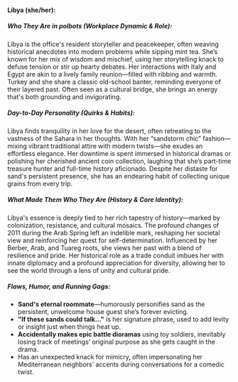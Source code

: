 #### Libya (she/her):  

##### Who They Are in *polbots* (Workplace Dynamic & Role):  
Libya is the office's resident storyteller and peacekeeper, often weaving historical anecdotes into modern problems while sipping mint tea. She’s known for her mix of wisdom and mischief, using her storytelling knack to defuse tension or stir up hearty debates. Her interactions with Italy and Egypt are akin to a lively family reunion—filled with ribbing and warmth. Turkey and she share a classic old-school banter, reminding everyone of their layered past. Often seen as a cultural bridge, she brings an energy that's both grounding and invigorating.

##### Day-to-Day Personality (Quirks & Habits):  
Libya finds tranquility in her love for the desert, often retreating to the vastness of the Sahara in her thoughts. With her “sandstorm chic” fashion—mixing vibrant traditional attire with modern twists—she exudes an effortless elegance. Her downtime is spent immersed in historical dramas or polishing her cherished ancient coin collection, laughing that she’s part-time treasure hunter and full-time history aficionado. Despite her distaste for sand's persistent presence, she has an endearing habit of collecting unique grains from every trip.

##### What Made Them Who They Are (History & Core Identity):  
Libya's essence is deeply tied to her rich tapestry of history—marked by colonization, resistance, and cultural mosaics. The profound changes of 2011 during the Arab Spring left an indelible mark, reshaping her societal view and reinforcing her quest for self-determination. Influenced by her Berber, Arab, and Tuareg roots, she views her past with a blend of resilience and pride. Her historical role as a trade conduit imbues her with innate diplomacy and a profound appreciation for diversity, allowing her to see the world through a lens of unity and cultural pride.

##### Flaws, Humor, and Running Gags:  
- **Sand's eternal roommate**—humorously personifies sand as the persistent, unwelcome house guest she’s forever evicting.  
- **"If these sands could talk..."** is her signature phrase, used to add levity or insight just when things heat up.  
- **Accidentally makes epic battle dioramas** using toy soldiers, inevitably losing track of meetings’ original purpose as she gets caught in the drama.  
- Has an unexpected knack for mimicry, often impersonating her Mediterranean neighbors’ accents during conversations for a comedic twist.
